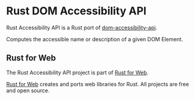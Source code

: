 # Rust DOM Accessibility API

Rust Accessibility API is a Rust port of [dom-accessibility-api](https://www.npmjs.com/package/dom-accessibility-api).

Computes the accessible name or description of a given DOM Element.

## Rust for Web

The Rust Accessibility API project is part of [Rust for Web](https://github.com/RustForWeb).

[Rust for Web](https://github.com/RustForWeb) creates and ports web libraries for Rust. All projects are free and open source.
